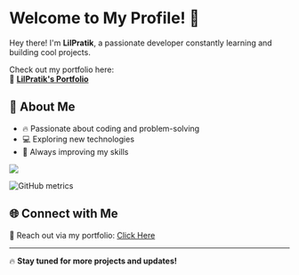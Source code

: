 # Welcome to My Profile! 🚀

Hey there! I'm **LilPratik**, a passionate developer constantly learning and building cool projects.  

Check out my portfolio here:  
🔗 **[LilPratik's Portfolio](https://lilp-webport-zone.vercel.app/)**  

## 🚀 About Me
- 🔥 Passionate about coding and problem-solving  
- 💻 Exploring new technologies  
- 🎯 Always improving my skills

![](https://leetcard.jacoblin.cool/pratikmohite343?ext=heatmap)

  ![GitHub metrics](https://metrics.lecoq.io/Lilpratik)

## 🌐 Connect with Me
📧 Reach out via my portfolio: [Click Here](https://lilp-webport-zone.vercel.app/)  

---

🔥 **Stay tuned for more projects and updates!**  
